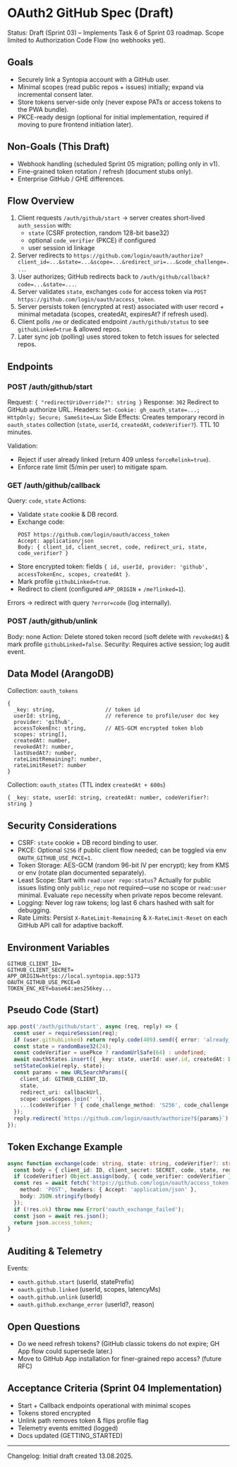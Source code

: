 # OAuth2 GitHub Spec (Draft)

Status: Draft (Sprint 03) – Implements Task 6 of Sprint 03 roadmap. Scope limited to Authorization Code Flow (no webhooks yet).

## Goals
- Securely link a Syntopia account with a GitHub user.
- Minimal scopes (read public repos + issues) initially; expand via incremental consent later.
- Store tokens server-side only (never expose PATs or access tokens to the PWA bundle).
- PKCE-ready design (optional for initial implementation, required if moving to pure frontend initiation later).

## Non-Goals (This Draft)
- Webhook handling (scheduled Sprint 05 migration; polling only in v1).
- Fine-grained token rotation / refresh (document stubs only).
- Enterprise GitHub / GHE differences.

## Flow Overview
1. Client requests `/auth/github/start` → server creates short-lived `auth_session` with:
   - `state` (CSRF protection, random 128-bit base32)
   - optional `code_verifier` (PKCE) if configured
   - user session id linkage
2. Server redirects to `https://github.com/login/oauth/authorize?client_id=...&state=...&scope=...&redirect_uri=...&code_challenge=...`.
3. User authorizes; GitHub redirects back to `/auth/github/callback?code=...&state=...`.
4. Server validates `state`, exchanges `code` for access token via `POST https://github.com/login/oauth/access_token`.
5. Server persists token (encrypted at rest) associated with user record + minimal metadata (scopes, createdAt, expiresAt? if refresh used).
6. Client polls `/me` or dedicated endpoint `/auth/github/status` to see `githubLinked=true` & allowed repos.
7. Later sync job (polling) uses stored token to fetch issues for selected repos.

## Endpoints
### POST /auth/github/start
Request: `{ "redirectUriOverride?": string }`
Response: `302` Redirect to GitHub authorize URL.
Headers: `Set-Cookie: gh_oauth_state=...; HttpOnly; Secure; SameSite=Lax`
Side Effects: Creates temporary record in `oauth_states` collection (`state`, `userId`, `createdAt`, `codeVerifier?`). TTL 10 minutes.

Validation:
- Reject if user already linked (return 409 unless `forceRelink=true`).
- Enforce rate limit (5/min per user) to mitigate spam.

### GET /auth/github/callback
Query: `code`, `state`
Actions:
- Validate `state` cookie & DB record.
- Exchange code:
  ```http
  POST https://github.com/login/oauth/access_token
  Accept: application/json
  Body: { client_id, client_secret, code, redirect_uri, state, code_verifier? }
  ```
- Store encrypted token: fields `{ id, userId, provider: 'github', accessTokenEnc, scopes, createdAt }`.
- Mark profile `githubLinked=true`.
- Redirect to client (configured `APP_ORIGIN` + `/me?linked=1`).

Errors → redirect with query `?error=code` (log internally).

### POST /auth/github/unlink
Body: none
Action: Delete stored token record (soft delete with `revokedAt`) & mark profile `githubLinked=false`.
Security: Requires active session; log audit event.

## Data Model (ArangoDB)
Collection: `oauth_tokens`
```
{
  _key: string,                // token id
  userId: string,              // reference to profile/user doc key
  provider: 'github',
  accessTokenEnc: string,      // AES-GCM encrypted token blob
  scopes: string[],
  createdAt: number,
  revokedAt?: number,
  lastUsedAt?: number,
  rateLimitRemaining?: number,
  rateLimitReset?: number
}
```
Collection: `oauth_states` (TTL index `createdAt + 600s`)
```
{ _key: state, userId: string, createdAt: number, codeVerifier?: string }
```

## Security Considerations
- CSRF: `state` cookie + DB record binding to user.
- PKCE: Optional `S256` if public client flow needed; can be toggled via env `OAUTH_GITHUB_USE_PKCE=1`.
- Token Storage: AES-GCM (random 96-bit IV per encrypt); key from KMS or env (rotate plan documented separately).
- Least Scope: Start with `read:user repo:status`? Actually for public issues listing only `public_repo` not required—use no scope or `read:user` minimal. Evaluate `repo` necessity when private repos become relevant.
- Logging: Never log raw tokens; log last 6 chars hashed with salt for debugging.
- Rate Limits: Persist `X-RateLimit-Remaining` & `X-RateLimit-Reset` on each GitHub API call for adaptive backoff.

## Environment Variables
```
GITHUB_CLIENT_ID=
GITHUB_CLIENT_SECRET=
APP_ORIGIN=https://local.syntopia.app:5173
OAUTH_GITHUB_USE_PKCE=0
TOKEN_ENC_KEY=base64:aes256key...
```

## Pseudo Code (Start)
```ts
app.post('/auth/github/start', async (req, reply) => {
  const user = requireSession(req);
  if (user.githubLinked) return reply.code(409).send({ error: 'already_linked' });
  const state = randomBase32(24);
  const codeVerifier = usePkce ? randomUrlSafe(64) : undefined;
  await oauthStates.insert({ _key: state, userId: user.id, createdAt: Date.now(), codeVerifier });
  setStateCookie(reply, state);
  const params = new URLSearchParams({
    client_id: GITHUB_CLIENT_ID,
    state,
    redirect_uri: callbackUrl,
    scope: useScopes.join(' '),
    ...(codeVerifier ? { code_challenge_method: 'S256', code_challenge: sha256B64Url(codeVerifier) } : {})
  });
  reply.redirect(`https://github.com/login/oauth/authorize?${params}`);
});
```

## Token Exchange Example
```ts
async function exchange(code: string, state: string, codeVerifier?: string) {
  const body = { client_id: ID, client_secret: SECRET, code, state, redirect_uri: CALLBACK };
  if (codeVerifier) Object.assign(body, { code_verifier: codeVerifier });
  const res = await fetch('https://github.com/login/oauth/access_token', {
    method: 'POST', headers: { Accept: 'application/json' },
    body: JSON.stringify(body)
  });
  if (!res.ok) throw new Error('oauth_exchange_failed');
  const json = await res.json();
  return json.access_token;
}
```

## Auditing & Telemetry
Events:
- `oauth.github.start` (userId, statePrefix)
- `oauth.github.linked` (userId, scopes, latencyMs)
- `oauth.github.unlink` (userId)
- `oauth.github.exchange_error` (userId?, reason)

## Open Questions
- Do we need refresh tokens? (GitHub classic tokens do not expire; GH App flow could supersede later.)
- Move to GitHub App installation for finer-grained repo access? (future RFC)

## Acceptance Criteria (Sprint 04 Implementation)
- Start + Callback endpoints operational with minimal scopes
- Tokens stored encrypted
- Unlink path removes token & flips profile flag
- Telemetry events emitted (logged)
- Docs updated (GETTING_STARTED)

---

Changelog: Initial draft created 13.08.2025.
